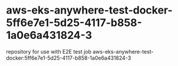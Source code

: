 # aws-eks-anywhere-test-docker-5ff6e7e1-5d25-4117-b858-1a0e6a431824-3
repository for use with E2E test job aws-eks-anywhere-test-docker:5ff6e7e1-5d25-4117-b858-1a0e6a431824-3

